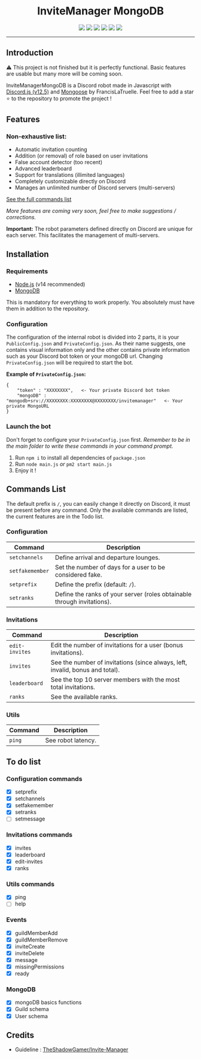 <h1 align="center">InviteManager MongoDB</h1>

<p align="center">
    <a href="LICENSE">
    <a href="LICENSE"><img src="https://img.shields.io/github/license/francislatruelle/InviteManagerMongoDB?label=License"></a>
    <a href="https://github.com/francislatruelle/InviteManagerMongoDB/stargazers"><img src="https://img.shields.io/github/stars/francislatruelle/InviteManagerMongoDB?label=Stars"></a>
    <a href="https://github.com/francislatruelle/InviteManagerMongoDB/commit/master"><img src="https://img.shields.io/github/last-commit/francislatruelle/InviteManagerMongoDB?label=Last%20Update&logo=github"></a>
    <a href="https://github.com/FrancisLaTruelle/InviteManagerMongoDB/issues"><img src="https://img.shields.io/github/languages/code-size/francislatruelle/InviteManagerMongoDB?label=Size"></a>
    <a href="https://github.com/FrancisLaTruelle/InviteManagerMongoDB/issues"><img src="https://img.shields.io/github/issues/francislatruelle/InviteManagerMongoDB?label=Issues"></a>
    <a href="https://www.codefactor.io/repository/github/francislatruelle/invitemanagermongodb/"><img src="https://www.codefactor.io/repository/github/francislatruelle/invitemanagermongodb/badge"></a>
</p>

---

## Introduction

⚠️ This project is not finished but it is perfectly functional. Basic features are usable but many more will be coming soon.

InviteManagerMongoDB is a Discord robot made in Javascript with [Discord.js (v12.5)](https://discord.js.org) and [Mongoose](https://mongoosejs.com/) by FrancisLaTruelle.
Feel free to add a star ⭐ to the repository to promote the project !

## Features

### Non-exhaustive list:

*   Automatic invitation counting
*   Addition (or removal) of role based on user invitations 
*   False account detector (too recent) 
*   Advanced leaderboard
*   Support for translations (illimited languages)
*   Completely customizable directly on Discord
*   Manages an unlimited number of Discord servers (multi-servers) 

[See the full commands list](https://github.com/FrancisLaTruelle/InviteManagerMongoDB#commands-list)

*More features are coming very soon, feel free to make suggestions / corrections.*

**Important:** The robot parameters defined directly on Discord are unique for each server. This facilitates the management of multi-servers. 

## Installation 

### Requirements

*   [Node.js](https://nodejs.org/) (v14 recommended)
*   [MongoDB](https://www.mongodb.com/try/download/community)

This is mandatory for everything to work properly. You absolutely must have them in addition to the repository. 

### Configuration

The configuration of the internal robot is divided into 2 parts, it is your `PublicConfig.json` and `PrivateConfig.json`. As their name suggests, one contains visual information only and the other contains private information such as your Discord bot token or your mongoDB url. Changing `PrivateConfig.json` will be required to start the bot. 

**Example of `PrivateConfig.json`:**
```
{
    "token" : "XXXXXXXX",   <- Your private Discord bot token
    "mongoDB" : "mongodb+srv://XXXXXXXX:XXXXXXXX@XXXXXXXX/invitemanager"   <- Your private MongoURL
}
```

### Launch the bot

Don't forget to configure your `PrivateConfig.json` first. 
*Remember to be in the main folder to write these commands in your command prompt.*

1. Run `npm i` to install all dependencies of `package.json`
2. Run `node main.js` *or* `pm2 start main.js`
3. Enjoy it !

## Commands List

The default prefix is `/`, you can easily change it directly on Discord, it must be present before any command. 
Only the available commands are listed, the current features are in the Todo list. 

### Configuration

| Command | Description |
| --- | --- |
| `setchannels` | Define arrival and departure lounges. |
| `setfakemember` | Set the number of days for a user to be considered fake. |
| `setprefix` | Define the prefix (default: `/`). |
| `setranks` | Define the ranks of your server (roles obtainable through invitations). |

### Invitations

| Command | Description |
| --- | --- |
| `edit-invites` | Edit the number of invitations for a user (bonus invitations). |
| `invites` | See the number of invitations (since always, left, invalid, bonus and total). |
| `leaderboard` | See the top 10 server members with the most total invitations. |
| `ranks` | See the available ranks. |

### Utils
| Command | Description |
| --- | --- |
| `ping` | See robot latency. |

## To do list
### Configuration commands
- [x] setprefix
- [x] setchannels
- [x] setfakemember
- [x] setranks
- [ ] setmessage

### Invitations commands
- [x] invites
- [x] leaderboard
- [x] edit-invites
- [x] ranks

### Utils commands
- [x] ping
- [ ] help

### Events
- [x] guildMemberAdd
- [x] guildMemberRemove
- [x] inviteCreate
- [x] inviteDelete
- [x] message
- [x] missingPermissions
- [x] ready

### MongoDB
- [x] mongoDB basics functions
- [x] Guild schema
- [x] User schema

## Credits

- Guideline : [TheShadowGamer/Invite-Manager](https://github.com/TheShadowGamer/Invite-Manager)
